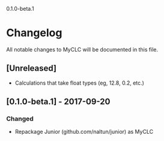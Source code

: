 0.1.0-beta.1

# Changelog
All notable changes to MyCLC will be documented in this file.

## [Unreleased]
- Calculations that take float types (eg, 12.8, 0.2, etc.)

## [0.1.0-beta.1] - 2017-09-20
### Changed
- Repackage Junior (github.com/naltun/junior) as MyCLC

